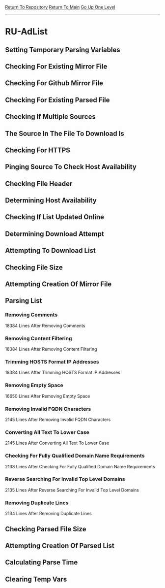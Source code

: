 [Return To Repository](https://github.com/deathbybandaid/piholeparser/)
[Return To Main](https://github.com/deathbybandaid/piholeparser/blob/master/RecentRunLogs/Mainlog.md)
[Go Up One Level](https://github.com/deathbybandaid/piholeparser/blob/master/RecentRunLogs/TopLevelScripts/30-Processing-Blacklists.md)
____________________________________
# RU-AdList
## Setting Temporary Parsing Variables
## Checking For Existing Mirror File
## Checking For Github Mirror File
## Checking For Existing Parsed File
## Checking If Multiple Sources
## The Source In The File To Download Is
## Checking For HTTPS
## Pinging Source To Check Host Availability
## Checking File Header
## Determining Host Availability
## Checking If List Updated Online
## Determining Download Attempt
## Attempting To Download List
## Checking File Size
## Attempting Creation Of Mirror File
## Parsing List
### Removing Comments
18384 Lines After Removing Comments
### Removing Content Filtering
18384 Lines After Removing Content Filtering
### Trimming HOSTS Format IP Addresses
18384 Lines After Trimming HOSTS Format IP Addresses
### Removing Empty Space
16650 Lines After Removing Empty Space
### Removing Invalid FQDN Characters
2145 Lines After Removing Invalid FQDN Characters
### Converting All Text To Lower Case
2145 Lines After Converting All Text To Lower Case
### Checking For Fully Qualified Domain Name Requirements
2138 Lines After Checking For Fully Qualified Domain Name Requirements
### Reverse Searching For Invalid Top Level Domains
2135 Lines After Reverse Searching For Invalid Top Level Domains
### Removing Duplicate Lines
2134 Lines After Removing Duplicate Lines
## Checking Parsed File Size
## Attempting Creation Of Parsed List
## Calculating Parse Time
## Clearing Temp Vars
